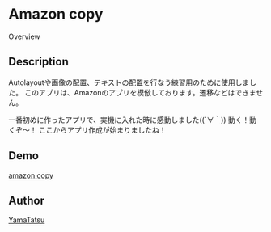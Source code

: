 Amazon copy
====

Overview

## Description
Autolayoutや画像の配置、テキストの配置を行なう練習用のために使用しました。
このアプリは、Amazonのアプリを模倣しております。遷移などはできません。

一番初めに作ったアプリで、実機に入れた時に感動しました((´∀｀))
動く！動くぞ〜！
ここからアプリ作成が始まりましたね！

## Demo
[amazon copy](https://github.com/YamaTatsu10969/Photo_GIF_Movie/blob/master/photo_gif/gif/amazonCopy.gif)


## Author

[YamaTatsu](https://github.com/YamaTatsu10969)
